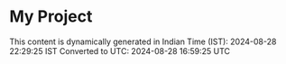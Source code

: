 # My Project

This content is dynamically generated in Indian Time (IST): 2024-08-28 22:29:25 IST
Converted to UTC: 2024-08-28 16:59:25 UTC
